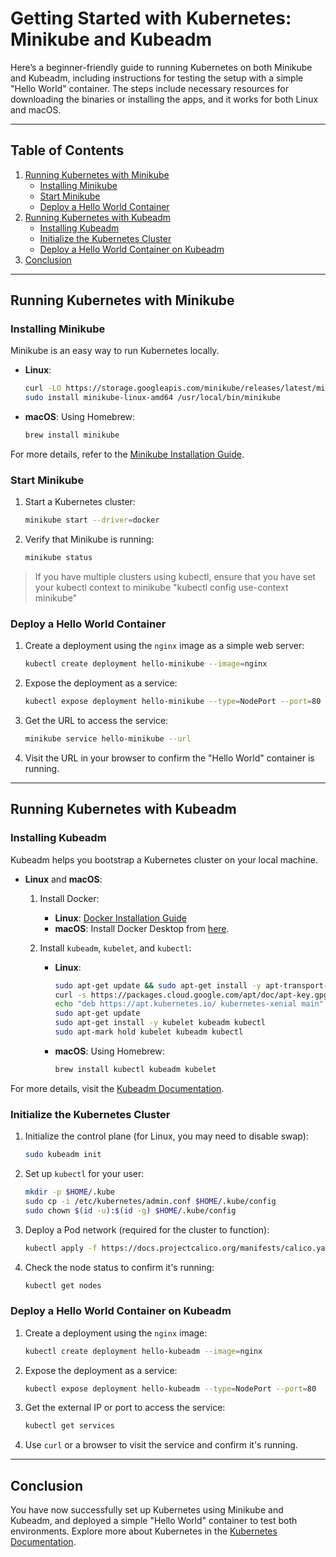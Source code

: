 
# Getting Started with Kubernetes: Minikube and Kubeadm

Here’s a beginner-friendly guide to running Kubernetes on both Minikube and Kubeadm, including instructions for testing the setup with a simple "Hello World" container. The steps include necessary resources for downloading the binaries or installing the apps, and it works for both Linux and macOS.

---

## Table of Contents
1. [Running Kubernetes with Minikube](#running-kubernetes-with-minikube)
   - [Installing Minikube](#installing-minikube)
   - [Start Minikube](#start-minikube)
   - [Deploy a Hello World Container](#deploy-a-hello-world-container)
2. [Running Kubernetes with Kubeadm](#running-kubernetes-with-kubeadm)
   - [Installing Kubeadm](#installing-kubeadm)
   - [Initialize the Kubernetes Cluster](#initialize-the-kubernetes-cluster)
   - [Deploy a Hello World Container on Kubeadm](#deploy-a-hello-world-container-on-kubeadm)
3. [Conclusion](#conclusion)

---
## Running Kubernetes with Minikube

### Installing Minikube
Minikube is an easy way to run Kubernetes locally.

- **Linux**:
  ```bash
  curl -LO https://storage.googleapis.com/minikube/releases/latest/minikube-linux-amd64
  sudo install minikube-linux-amd64 /usr/local/bin/minikube
  ```

- **macOS**:
  Using Homebrew:
  ```bash
  brew install minikube
  ```

For more details, refer to the [Minikube Installation Guide](https://minikube.sigs.k8s.io/docs/start/).

### Start Minikube
1. Start a Kubernetes cluster:
   ```bash
   minikube start --driver=docker
   
   ```

2. Verify that Minikube is running:
   ```bash
   minikube status
   ```

>   If you have multiple clusters using kubectl, ensure that you have set your kubectl context to minikube
   "kubectl config use-context minikube"

### Deploy a Hello World Container


1. Create a deployment using the `nginx` image as a simple web server:
   ```bash
   kubectl create deployment hello-minikube --image=nginx
   ```

2. Expose the deployment as a service:
   ```bash
   kubectl expose deployment hello-minikube --type=NodePort --port=80
   ```

3. Get the URL to access the service:
   ```bash
   minikube service hello-minikube --url
   ```

4. Visit the URL in your browser to confirm the "Hello World" container is running.

---

## Running Kubernetes with Kubeadm

### Installing Kubeadm
Kubeadm helps you bootstrap a Kubernetes cluster on your local machine.

- **Linux** and **macOS**:
  1. Install Docker:
     - **Linux**: [Docker Installation Guide](https://docs.docker.com/engine/install/)
     - **macOS**: Install Docker Desktop from [here](https://www.docker.com/products/docker-desktop/).

  2. Install `kubeadm`, `kubelet`, and `kubectl`:
     - **Linux**:
       ```bash
       sudo apt-get update && sudo apt-get install -y apt-transport-https curl
       curl -s https://packages.cloud.google.com/apt/doc/apt-key.gpg | sudo apt-key add -
       echo "deb https://apt.kubernetes.io/ kubernetes-xenial main" | sudo tee -a /etc/apt/sources.list.d/kubernetes.list
       sudo apt-get update
       sudo apt-get install -y kubelet kubeadm kubectl
       sudo apt-mark hold kubelet kubeadm kubectl
       ```

     - **macOS**:
       Using Homebrew:
       ```bash
       brew install kubectl kubeadm kubelet
       ```

For more details, visit the [Kubeadm Documentation](https://kubernetes.io/docs/setup/production-environment/tools/kubeadm/install-kubeadm/).

### Initialize the Kubernetes Cluster
1. Initialize the control plane (for Linux, you may need to disable swap):
   ```bash
   sudo kubeadm init
   ```

2. Set up `kubectl` for your user:
   ```bash
   mkdir -p $HOME/.kube
   sudo cp -i /etc/kubernetes/admin.conf $HOME/.kube/config
   sudo chown $(id -u):$(id -g) $HOME/.kube/config
   ```

3. Deploy a Pod network (required for the cluster to function):
   ```bash
   kubectl apply -f https://docs.projectcalico.org/manifests/calico.yaml
   ```

4. Check the node status to confirm it's running:
   ```bash
   kubectl get nodes
   ```

### Deploy a Hello World Container on Kubeadm
1. Create a deployment using the `nginx` image:
   ```bash
   kubectl create deployment hello-kubeadm --image=nginx
   ```

2. Expose the deployment as a service:
   ```bash
   kubectl expose deployment hello-kubeadm --type=NodePort --port=80
   ```

3. Get the external IP or port to access the service:
   ```bash
   kubectl get services
   ```

4. Use `curl` or a browser to visit the service and confirm it's running.

---

## Conclusion
You have now successfully set up Kubernetes using Minikube and Kubeadm, and deployed a simple "Hello World" container to test both environments. Explore more about Kubernetes in the [Kubernetes Documentation](https://kubernetes.io/docs/home/).
